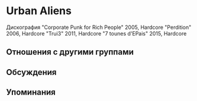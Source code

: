 # Urban Aliens

Дискография
"Corporate Punk for Rich People" 2005, Hardcore
"Perdition" 2006, Hardcore
"Trui3" 2011, Hardcore
"7 tounes d'EPais" 2015, Hardcore

## Отношения с другими группами


## Обсуждения


## Упоминания


